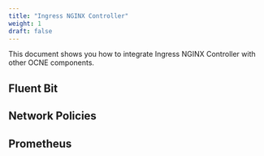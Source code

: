 ```yaml
---
title: "Ingress NGINX Controller"
weight: 1
draft: false
---
```

This document shows you how to integrate Ingress NGINX Controller with other OCNE components.

## Fluent Bit
## Network Policies
## Prometheus
